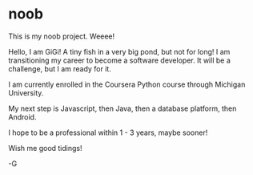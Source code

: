 # noob
This is my noob project. Weeee!

Hello, I am GiGi! A tiny fish in a very big pond, but not for long!
I am transitioning my career to become a software developer. It will be a challenge, but I am ready for it.

I am currently enrolled in the Coursera Python course through Michigan University. 

My next step is Javascript, then Java, then a database platform, then Android. 

I hope to be a professional within 1 - 3 years, maybe sooner!

Wish me good tidings!

-G
